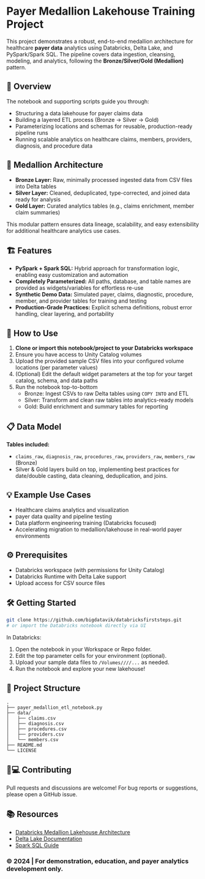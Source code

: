 # Payer Medallion Lakehouse Training Project

This project demonstrates a robust, end-to-end medallion architecture for healthcare **payer data** analytics using Databricks, Delta Lake, and PySpark/Spark SQL. The pipeline covers data ingestion, cleansing, modeling, and analytics, following the **Bronze/Silver/Gold (Medallion)** pattern.

## 🚀 Overview

The notebook and supporting scripts guide you through:
- Structuring a data lakehouse for payer claims data
- Building a layered ETL process (Bronze → Silver → Gold)
- Parameterizing locations and schemas for reusable, production-ready pipeline runs
- Running scalable analytics on healthcare claims, members, providers, diagnosis, and procedure data

## 📂 Medallion Architecture

- **Bronze Layer:** Raw, minimally processed ingested data from CSV files into Delta tables
- **Silver Layer:** Cleaned, deduplicated, type-corrected, and joined data ready for analysis
- **Gold Layer:** Curated analytics tables (e.g., claims enrichment, member claim summaries)

This modular pattern ensures data lineage, scalability, and easy extensibility for additional healthcare analytics use cases.

## 🏗️ Features

- **PySpark + Spark SQL:** Hybrid approach for transformation logic, enabling easy customization and automation
- **Completely Parameterized:** All paths, database, and table names are provided as widgets/variables for effortless re-use
- **Synthetic Demo Data:** Simulated payer, claims, diagnostic, procedure, member, and provider tables for training and testing
- **Production-Grade Practices:** Explicit schema definitions, robust error handling, clear layering, and portability

## 📝 How to Use

1. **Clone or import this notebook/project to your Databricks workspace**
2. Ensure you have access to Unity Catalog volumes
3. Upload the provided sample CSV files into your configured volume locations (per parameter values)
4. (Optional) Edit the default widget parameters at the top for your target catalog, schema, and data paths
5. Run the notebook top-to-bottom  
   - Bronze: Ingest CSVs to raw Delta tables using `COPY INTO` and ETL
   - Silver: Transform and clean raw tables into analytics-ready models
   - Gold: Build enrichment and summary tables for reporting

## 📋 Data Model

**Tables included:**
- `claims_raw`, `diagnosis_raw`, `procedures_raw`, `providers_raw`, `members_raw` (Bronze)
- Silver & Gold layers build on top, implementing best practices for date/double casting, data cleaning, deduplication, and joins.

## 💡 Example Use Cases

- Healthcare claims analytics and visualization
- payer data quality and pipeline testing
- Data platform engineering training (Databricks focused)
- Accelerating migration to medallion/lakehouse in real-world payer environments

## ⚙️ Prerequisites

- Databricks workspace (with permissions for Unity Catalog)
- Databricks Runtime with Delta Lake support
- Upload access for CSV source files

## 🛠️ Getting Started

```bash
git clone https://github.com/bigdatavik/databricksfirststeps.git
# or import the Databricks notebook directly via UI
```
In Databricks:

1. Open the notebook in your Workspace or Repo folder.
2. Edit the top parameter cells for your environment (optional).
3. Upload your sample data files to `/Volumes////...` as needed.
4. Run the notebook and explore your new lakehouse!

## 📑 Project Structure

```
.
├── payer_medallion_etl_notebook.py
├── data/
│   ├── claims.csv
│   ├── diagnosis.csv
│   ├── procedures.csv
│   ├── providers.csv
│   └── members.csv
├── README.md
└── LICENSE
```

## 🧑💻 Contributing

Pull requests and discussions are welcome! For bug reports or suggestions, please open a GitHub issue.

## 📚 Resources

- [Databricks Medallion Lakehouse Architecture](https://docs.databricks.com/aws/en/lakehouse/medallion)
- [Delta Lake Documentation](https://docs.delta.io/)
- [Spark SQL Guide](https://spark.apache.org/docs/latest/sql-getting-started.html)

### © 2024  | For demonstration, education, and payer analytics development only.
